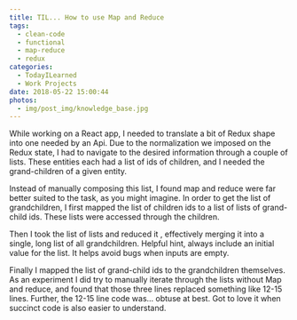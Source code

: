 ```yaml
---
title: TIL... How to use Map and Reduce
tags:
  - clean-code
  - functional
  - map-reduce
  - redux
categories:
  - TodayILearned
  - Work Projects
date: 2018-05-22 15:00:44
photos:
  - img/post_img/knowledge_base.jpg
---
```


While working on a React app, I needed to translate a bit of Redux shape into one needed by an Api. Due to the normalization we imposed on the Redux state, I had to navigate to the desired information through a couple of lists. These entities each had a list of ids of children, and I needed the grand-children of a given entity. 

Instead of manually composing this list, I found map and reduce were far better suited to the task, as you might imagine. In order to get the list of grandchildren, I first mapped the list of children ids to a list of lists of grand-child ids. These lists were accessed through the children. 

Then I took the list of lists and reduced it , effectively merging it into a single, long list of all grandchildren. Helpful hint, always include an initial value for the list. It helps avoid bugs when inputs are empty. 

Finally I mapped the list of grand-child ids to the grandchildren themselves. As an experiment I did try to manually iterate through the lists without Map and reduce, and found that those three lines replaced something like 12-15 lines. Further, the 12-15 line code was... obtuse at best. Got to love it when succinct code is also easier to understand.